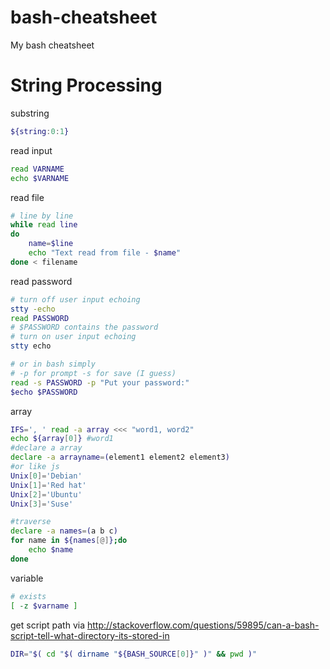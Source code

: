 bash-cheatsheet
===============

My bash cheatsheet


# String Processing

substring
```bash
${string:0:1}
```

read input
```bash
read VARNAME
echo $VARNAME
```

read file
```bash
# line by line
while read line
do
    name=$line
    echo "Text read from file - $name"
done < filename
```

read password
```bash
# turn off user input echoing
stty -echo
read PASSWORD
# $PASSWORD contains the password
# turn on user input echoing
stty echo

# or in bash simply
# -p for prompt -s for save (I guess)
read -s PASSWORD -p "Put your password:"
$echo $PASSWORD

```

array
```bash
IFS=', ' read -a array <<< "word1, word2"
echo ${array[0]} #word1
#declare a array
declare -a arrayname=(element1 element2 element3)
#or like js
Unix[0]='Debian'
Unix[1]='Red hat'
Unix[2]='Ubuntu'
Unix[3]='Suse'

#traverse
declare -a names=(a b c)
for name in ${names[@]};do
    echo $name
done

```


variable
```bash
# exists
[ -z $varname ]  
```

get script path
via http://stackoverflow.com/questions/59895/can-a-bash-script-tell-what-directory-its-stored-in
```bash
DIR="$( cd "$( dirname "${BASH_SOURCE[0]}" )" && pwd )"
```

